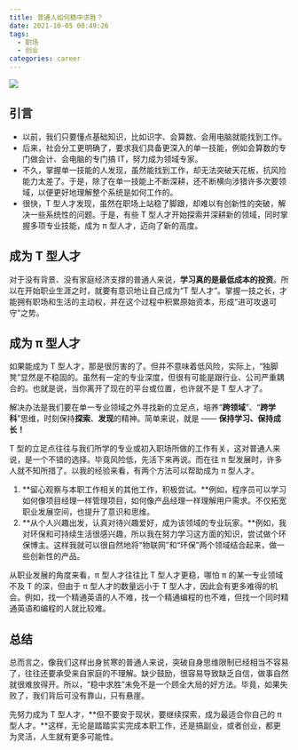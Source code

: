 ```yaml
---
title: 普通人如何稳中求胜？
date: 2021-10-05 00:49:26
tags:
  - 职场
  - 创业
categories: career
---
```



![](/images/career/T-sharp.png)

## 引言

- 以前，我们只要懂点基础知识，比如识字、会算数、会用电脑就能找到工作。
- 后来，社会分工更明确了，要求我们具备更深入的单一技能，例如会算数的专门做会计、会电脑的专门搞 IT，努力成为领域专家。
- 不久，掌握单一技能的人发现，虽然能找到工作，却无法突破天花板，抗风险能力太差了。于是，除了在单一技能上不断深耕，还不断横向涉猎许多次要领域，以便更好地理解整个系统是如何工作的。
- 很快，T 型人才发现，虽然在职场上站稳了脚跟，却难以有创新性的突破，解决一些系统性的问题。于是，有些 T 型人才开始探索并深耕新的领域，同时掌握多项专业技能，成为 π 型人才，迈向了新的高度。

## 成为 T 型人才

对于没有背景、没有家庭经济支撑的普通人来说，**学习真的是最低成本的投资**。所以在开始职业生涯之时，就要有意识地让自己成为“T 型人才”。掌握一技之长，才能拥有职场和生活的主动权，并在这个过程中积累原始资本，形成“进可攻退可守”之势。


## 成为 π 型人才

如果能成为 T 型人才，那是很厉害的了。但并不意味着低风险，实际上，“独脚凳”显然是不稳固的。虽然有一定的专业深度，但很有可能是跟行业、公司严重耦合的。也就是说，当你离开了现在的平台或位置，也许就不是 T 型人才了。

解决办法是我们要在单一专业领域之外寻找新的立足点，培养“**跨领域**”、“**跨学科**”思维，时刻保持**探索**、**发现**的精神。简单来说，就是 —— **保持学习、保持成长！**

T 型的立足点往往与我们所学的专业或初入职场所做的工作有关，这对普通人来说，是一个不错的选择。毕竟风险低，先活下来再说。而在往 π 型发展时，许多人就不知所措了。以我的经验来看，有两个方法可以帮助成为 π 型人才。

1. **留心观察与本职工作相关的其他工作，积极尝试。**例如，程序员可以学习如何像项目经理一样管理项目，如何像产品经理一样理解用户需求。不仅拓宽职业发展空间，也提升了意识和思维。
2. **从个人兴趣出发，认真对待兴趣爱好，成为该领域的专业玩家。**例如，我对环保和可持续生活很感兴趣，所以我在努力学习这方面的知识，尝试做个环保博主。这样我就可以很自然地将“物联网”和“环保”两个领域结合起来，做一些创新性的产品。

从职业发展的角度来看，π 型人才往往比 T 型人才更稳，哪怕 π 的某一专业领域不及 T 的深，但由于 π 型人才的数量远小于 T 型人才，因此会有更多难得的机会。例如，找一个精通英语的人不难，找一个精通编程的也不难，但找一个同时精通英语和编程的人就比较难。

## 总结

总而言之，像我们这样出身贫寒的普通人来说，突破自身思维限制已经相当不容易了，往往还要承受来自家庭的不理解。缺少鼓励，很容易导致缺乏自信，做事自然就很难放得开。所以，“稳中求胜”未免不是一个顾全大局的好方法。毕竟，如果失败了，我们背后可没有靠山，只有悬崖。

先努力成为 T 型人才，**但不要安于现状，要继续探索，成为最适合你自己的 π 型人才。**这样，无论是踏踏实实完成本职工作，还是搞副业，或者创业，都更为灵活，人生就有更多可能性。
